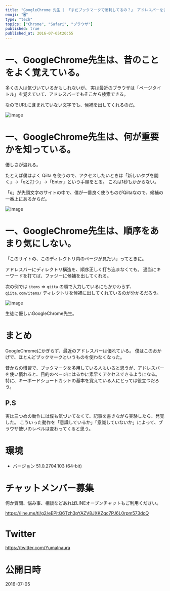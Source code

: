 ```yaml
---
title: "GoogleChrome 先生 | 「まだブックマークで消耗してるの？」 アドレスバーを多用すべき三つの理由"
emoji: "🖥"
type: "tech"
topics: ["Chrome", "Safari", "ブラウザ"]
published: true
published_at: 2016-07-05t20:55
---
```


# 一、GoogleChrome先生は、昔のことをよく覚えている。

多くの人は気づいているかもしれないが。
実は最近のブラウザは「ページタイトル」を覚えていて、アドレスバーでもそこから検索できる。

なのでURLに含まれていない文字でも、候補を出してくれるのだ。

![image](https://qiita-image-store.s3.amazonaws.com/0/89618/b3c1b623-63e5-4549-6ebf-0b7423f01295.png)

# 一、GoogleChrome先生は、何が重要かを知っている。

優しさが溢れる。

たとえば僕はよく Qiita を使うので、アクセスしたいときは「新しいタブを開く」→「qと打つ」→「Enter」という手順をとる。
これは1秒もかからない。

「q」が先頭文字のサイトの中で、僕が一番良く使うものがQiitaなので、候補の一番上にあるからだ。


![image](https://qiita-image-store.s3.amazonaws.com/0/89618/653fef56-a84f-ce9c-2f36-a8c2ca8d6765.png)

# 一、GoogleChrome先生は、順序をあまり気にしない。

「このサイトの、このディレクトリ内のページが見たい」ってときに。

アドレスバーにディレクトリ構造を、順序正しく打ち込まなくても。
適当にキーワードを打てば、ファジーに候補を出してくれる。

次の例では `items` => `qiita` の順で入力しているにもかかわらず、`qiita.com/items/` ディレクトリを候補に出してくれているのが分かるだろう。

![image](https://qiita-image-store.s3.amazonaws.com/0/89618/dd1b2599-1ff0-d3d7-c2ba-b7f5695ae461.png)


生徒に優しいGoogleChrome先生。

# まとめ

GoogleChromeにかぎらず、最近のアドレスバーは優れている。
僕はこのおかげで、ほとんどブックマークというものを使わなくなった。

昔からの慣習で、ブックマークを多用している人もいると思うが、アドレスバーを使い慣れると、目的のページにはるかに素早くアクセスできるようになる。
特に、キーボードショートカットの基本を覚えている人にとっては役立つだろう。

## P.S

実は三つめの動作には僕も気づいてなくて、記事を書きながら実験したら、発覚した。
こういった動作を「意識しているか」「意識していないか」によって、ブラウザ使いのレベルは変わってくると思う。

# 環境

- バージョン 51.0.2704.103 (64-bit)








<!-- Update From Qiita API -->

# チャットメンバー募集


何か質問、悩み事、相談などあればLINEオープンチャットもご利用ください。

https://line.me/ti/g2/eEPltQ6Tzh3pYAZV8JXKZqc7PJ6L0rpm573dcQ





# Twitter


https://twitter.com/YumaInaura


<!-- Update From Qiita API -->



# 公開日時

2016-07-05
